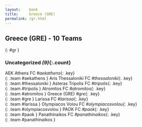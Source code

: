 ```yaml
---
layout:    book
title:     Greece (GRE)
permalink: /gr.html
---
```


## Greece (GRE) - 10 Teams
{: #gr }





### Uncategorized _(9)_{:.count}

AEK Athens FC  _#aekathens_{: .key} <br>
{: .team #aekathens }
Aris Thessaloniki FC  _#thessaloniki_{: .key} <br>
{: .team #thessaloniki }
Asteras Tripolis FC  _#tripolis_{: .key} <br>
{: .team #tripolis }
Atromitos FC  _#atromitos_{: .key} <br>
{: .team #atromitos }
Greece  (GRE) _#gre_{: .key} <br>
{: .team #gre }
Larissa FC  _#larissa_{: .key} <br>
{: .team #larissa }
Olympiacos Volou FC  _#olympiacosvolou_{: .key} <br>
{: .team #olympiacosvolou }
PAOK FC  _#paok_{: .key} <br>
{: .team #paok }
Panathinaikos FC  _#panathinaikos_{: .key} <br>
{: .team #panathinaikos }


 
